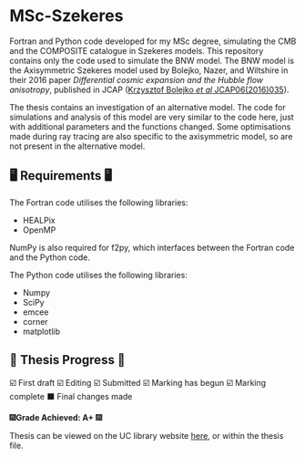 # MSc-Szekeres
Fortran and Python code developed for my MSc degree, simulating the CMB and the COMPOSITE catalogue in Szekeres models. This repository contains only the code used to simulate the BNW model. The BNW model is the Axisymmetric Szekeres model used by Bolejko, Nazer, and Wiltshire in their 2016 paper *Differential cosmic expansion and the Hubble flow anisotropy*, published in JCAP ([Krzysztof Bolejko *et al* JCAP06(2016)035](https://iopscience.iop.org/article/10.1088/1475-7516/2016/06/035/meta)).

The thesis contains an investigation of an alternative model. The code for simulations and analysis of this model are very similar to the code here, just with additional parameters and the functions changed. Some optimisations made during ray tracing are also specific to the axisymmetric model, so are not present in the alternative model.

## 🖥️ Requirements 🖥️
The Fortran code utilises the following libraries:
- HEALPix
- OpenMP

NumPy is also required for f2py, which interfaces between the Fortran code and the Python code.


The Python code utilises the following libraries:
- Numpy
- SciPy
- emcee
- corner
- matplotlib


## 📖 Thesis Progress 📖
☑️ First draft
☑️ Editing
☑️ Submitted
☑️ Marking has begun
☑️ Marking complete
⬛ Final changes made

🎆**Grade Achieved: A+** 🎆

Thesis can be viewed on the UC library website [here](http://dx.doi.org/10.26021/14659), or within the thesis file.
